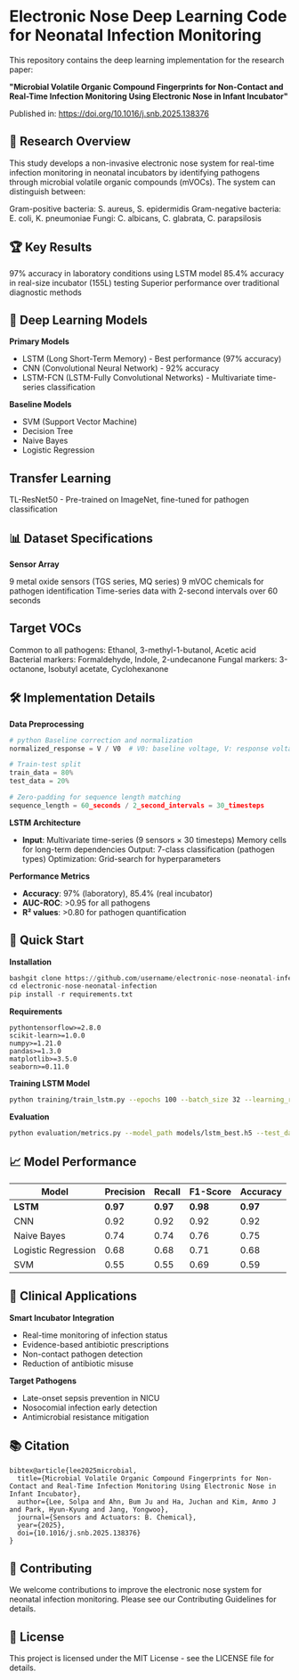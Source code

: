 # Electronic Nose Deep Learning Code for Neonatal Infection Monitoring

This repository contains the deep learning implementation for the research paper:

**"Microbial Volatile Organic Compound Fingerprints for Non-Contact and Real-Time Infection Monitoring Using Electronic Nose in Infant Incubator"**

Published in: https://doi.org/10.1016/j.snb.2025.138376


## 🔬 Research Overview
This study develops a non-invasive electronic nose system for real-time infection monitoring in neonatal incubators by identifying pathogens through microbial volatile organic compounds (mVOCs). The system can distinguish between:

Gram-positive bacteria: S. aureus, S. epidermidis
Gram-negative bacteria: E. coli, K. pneumoniae
Fungi: C. albicans, C. glabrata, C. parapsilosis

## 🏆 Key Results

97% accuracy in laboratory conditions using LSTM model
85.4% accuracy in real-size incubator (155L) testing
Superior performance over traditional diagnostic methods

## 🧠 Deep Learning Models
**Primary Models**

- LSTM (Long Short-Term Memory) - Best performance (97% accuracy)
- CNN (Convolutional Neural Network) - 92% accuracy
- LSTM-FCN (LSTM-Fully Convolutional Networks) - Multivariate time-series classification

**Baseline Models**

- SVM (Support Vector Machine)
- Decision Tree
- Naive Bayes
- Logistic Regression

## Transfer Learning

TL-ResNet50 - Pre-trained on ImageNet, fine-tuned for pathogen classification

## 📊 Dataset Specifications
**Sensor Array**

9 metal oxide sensors (TGS series, MQ series)
9 mVOC chemicals for pathogen identification
Time-series data with 2-second intervals over 60 seconds

## Target VOCs

Common to all pathogens: Ethanol, 3-methyl-1-butanol, Acetic acid
Bacterial markers: Formaldehyde, Indole, 2-undecanone
Fungal markers: 3-octanone, Isobutyl acetate, Cyclohexanone

## 🛠 Implementation Details
**Data Preprocessing**
```python
# python Baseline correction and normalization
normalized_response = V / V0  # V0: baseline voltage, V: response voltage

# Train-test split
train_data = 80%
test_data = 20%

# Zero-padding for sequence length matching
sequence_length = 60_seconds / 2_second_intervals = 30_timesteps
```

**LSTM Architecture**
- **Input**: Multivariate time-series (9 sensors × 30 timesteps)
Memory cells for long-term dependencies
Output: 7-class classification (pathogen types)
Optimization: Grid-search for hyperparameters

**Performance Metrics**

- **Accuracy**: 97% (laboratory), 85.4% (real incubator)
- **AUC-ROC**: >0.95 for all pathogens
- **R² values**: >0.80 for pathogen quantification

## 🚀 Quick Start
**Installation**
```python
bashgit clone https://github.com/username/electronic-nose-neonatal-infection.git
cd electronic-nose-neonatal-infection
pip install -r requirements.txt
```

**Requirements**
```
pythontensorflow>=2.8.0
scikit-learn>=1.0.0
numpy>=1.21.0
pandas>=1.3.0
matplotlib>=3.5.0
seaborn>=0.11.0
```

**Training LSTM Model**
```bash
python training/train_lstm.py --epochs 100 --batch_size 32 --learning_rate 0.001
```

**Evaluation**
```bash
python evaluation/metrics.py --model_path models/lstm_best.h5 --test_data data/processed/test_set.pkl
```

## 📈 Model Performance
| Model | Precision | Recall | F1-Score | Accuracy |
|-------|-----------|--------|----------|----------|
| **LSTM** | **0.97** | **0.97** | **0.98** | **0.97** |
| CNN | 0.92 | 0.92 | 0.92 | 0.92 |
| Naive Bayes | 0.74 | 0.74 | 0.76 | 0.75 |
| Logistic Regression | 0.68 | 0.68 | 0.71 | 0.68 |
| SVM | 0.55 | 0.55 | 0.69 | 0.59 |

## 🔬 Clinical Applications
**Smart Incubator Integration**
- Real-time monitoring of infection status
- Evidence-based antibiotic prescriptions
- Non-contact pathogen detection
- Reduction of antibiotic misuse

**Target Pathogens**
- Late-onset sepsis prevention in NICU
- Nosocomial infection early detection
- Antimicrobial resistance mitigation

## 📚 Citation
```
bibtex@article{lee2025microbial,
  title={Microbial Volatile Organic Compound Fingerprints for Non-Contact and Real-Time Infection Monitoring Using Electronic Nose in Infant Incubator},
  author={Lee, Solpa and Ahn, Bum Ju and Ha, Juchan and Kim, Anmo J and Park, Hyun-Kyung and Jang, Yongwoo},
  journal={Sensors and Actuators: B. Chemical},
  year={2025},
  doi={10.1016/j.snb.2025.138376}
}
```

## 🤝 Contributing
We welcome contributions to improve the electronic nose system for neonatal infection monitoring. Please see our Contributing Guidelines for details.

## 📄 License
This project is licensed under the MIT License - see the LICENSE file for details.

